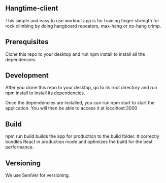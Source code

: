 ## Hangtime-client
This simple and easy to use workout app is for training finger strength for rock climbing by doing hangboard repeaters, max-hang or no-hang crimp.

## Prerequisites
Clone this repo to your desktop and run npm install to install all the dependencies.

## Development
After you clone this repo to your desktop, go to its root directory and run npm install to install its dependencies.

Once the dependencies are installed, you can run npm start to start the application. You will then be able to access it at localhost:3000

## Build
npm run build builds the app for production to the build folder. It correctly bundles React in production mode and optimizes the build for the best performance.

## Versioning
We use SemVer for versioning.

